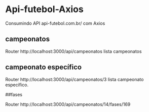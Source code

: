 # Api-futebol-Axios
Consumindo API api-futebol.com.br/ com Axios

## campeonatos

Router http://localhost:3000/api/campeonatos lista campeonatos

## campeonato específico

Router http://localhost:3000/api/campeonatos/3 lista campeonato específico.


##fases

Router http://localhost:3000/api/campeonatos/14/fases/169
